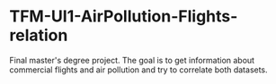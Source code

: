# TFM-UI1-AirPollution-Flights-relation
Final master's degree project. The goal is to get information about commercial flights and air pollution and try to correlate both datasets.
